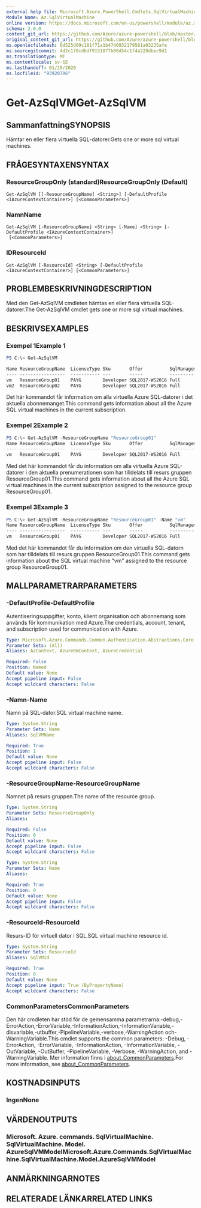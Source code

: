 ```yaml
---
external help file: Microsoft.Azure.PowerShell.Cmdlets.SqlVirtualMachine.dll-Help.xml
Module Name: Az.SqlVirtualMachine
online version: https://docs.microsoft.com/en-us/powershell/module/az.sqlvirtualmachine/get-azsqlvm
schema: 2.0.0
content_git_url: https://github.com/Azure/azure-powershell/blob/master/src/SqlVirtualMachine/SqlVirtualMachine/help/Get-AzSqlVM.md
original_content_git_url: https://github.com/Azure/azure-powershell/blob/master/src/SqlVirtualMachine/SqlVirtualMachine/help/Get-AzSqlVM.md
ms.openlocfilehash: 6d525d09c181f71a1b4740932179581a03235afe
ms.sourcegitcommit: 4d2c178cd6df9151877b08d54c1f4a228dbec9d1
ms.translationtype: MT
ms.contentlocale: sv-SE
ms.lasthandoff: 01/29/2020
ms.locfileid: "93920706"
---
```

# <span data-ttu-id="636d4-101">Get-AzSqlVM</span><span class="sxs-lookup"><span data-stu-id="636d4-101">Get-AzSqlVM</span></span>

## <span data-ttu-id="636d4-102">Sammanfattning</span><span class="sxs-lookup"><span data-stu-id="636d4-102">SYNOPSIS</span></span>
<span data-ttu-id="636d4-103">Hämtar en eller flera virtuella SQL-datorer.</span><span class="sxs-lookup"><span data-stu-id="636d4-103">Gets one or more sql virtual machines.</span></span>

## <span data-ttu-id="636d4-104">FRÅGESYNTAXEN</span><span class="sxs-lookup"><span data-stu-id="636d4-104">SYNTAX</span></span>

### <span data-ttu-id="636d4-105">ResourceGroupOnly (standard)</span><span class="sxs-lookup"><span data-stu-id="636d4-105">ResourceGroupOnly (Default)</span></span>
```
Get-AzSqlVM [[-ResourceGroupName] <String>] [-DefaultProfile <IAzureContextContainer>] [<CommonParameters>]
```

### <span data-ttu-id="636d4-106">Namn</span><span class="sxs-lookup"><span data-stu-id="636d4-106">Name</span></span>
```
Get-AzSqlVM [-ResourceGroupName] <String> [-Name] <String> [-DefaultProfile <IAzureContextContainer>]
 [<CommonParameters>]
```

### <span data-ttu-id="636d4-107">ID</span><span class="sxs-lookup"><span data-stu-id="636d4-107">ResourceId</span></span>
```
Get-AzSqlVM [-ResourceId] <String> [-DefaultProfile <IAzureContextContainer>] [<CommonParameters>]
```

## <span data-ttu-id="636d4-108">PROBLEMBESKRIVNING</span><span class="sxs-lookup"><span data-stu-id="636d4-108">DESCRIPTION</span></span>
<span data-ttu-id="636d4-109">Med den Get-AzSqlVM cmdleten hämtas en eller flera virtuella SQL-datorer.</span><span class="sxs-lookup"><span data-stu-id="636d4-109">The Get-AzSqlVM cmdlet gets one or more sql virtual machines.</span></span>

## <span data-ttu-id="636d4-110">BESKRIVS</span><span class="sxs-lookup"><span data-stu-id="636d4-110">EXAMPLES</span></span>

### <span data-ttu-id="636d4-111">Exempel 1</span><span class="sxs-lookup"><span data-stu-id="636d4-111">Example 1</span></span>
```powershell
PS C:\> Get-AzSqlVM

Name ResourceGroupName  LicenseType Sku       Offer          SqlManagementType
---- -----------------  ----------- ---       -----          -----------------
vm   ResourceGroup01    PAYG        Developer SQL2017-WS2016 Full
vm2  ResourceGroup02    PAYG        Developer SQL2017-WS2016 Full
```

<span data-ttu-id="636d4-112">Det här kommandot får information om alla virtuella Azure SQL-datorer i det aktuella abonnemanget.</span><span class="sxs-lookup"><span data-stu-id="636d4-112">This command gets information about all the Azure SQL virtual machines in the current subscription.</span></span>

### <span data-ttu-id="636d4-113">Exempel 2</span><span class="sxs-lookup"><span data-stu-id="636d4-113">Example 2</span></span>
```powershell
PS C:\> Get-AzSqlVM -ResourceGroupName "ResourceGroup01"
Name ResourceGroupName  LicenseType Sku       Offer          SqlManagementType
---- -----------------  ----------- ---       -----          -----------------
vm   ResourceGroup01    PAYG        Developer SQL2017-WS2016 Full
```

<span data-ttu-id="636d4-114">Med det här kommandot får du information om alla virtuella Azure SQL-datorer i den aktuella prenumerationen som har tilldelats till resurs gruppen ResourceGroup01.</span><span class="sxs-lookup"><span data-stu-id="636d4-114">This command gets information about all the Azure SQL virtual machines in the current subscription assigned to the resource group ResourceGroup01.</span></span>

### <span data-ttu-id="636d4-115">Exempel 3</span><span class="sxs-lookup"><span data-stu-id="636d4-115">Example 3</span></span>
```powershell
PS C:\> Get-AzSqlVM -ResourceGroupName "ResourceGroup01" -Name "vm"
Name ResourceGroupName  LicenseType Sku       Offer          SqlManagementType
---- -----------------  ----------- ---       -----          -----------------
vm   ResourceGroup01    PAYG        Developer SQL2017-WS2016 Full
```

<span data-ttu-id="636d4-116">Med det här kommandot får du information om den virtuella SQL-datorn som har tilldelats till resurs gruppen ResourceGroup01.</span><span class="sxs-lookup"><span data-stu-id="636d4-116">This command gets information about the SQL virtual machine "vm" assigned to the resource group ResourceGroup01.</span></span>

## <span data-ttu-id="636d4-117">MALLPARAMETRAR</span><span class="sxs-lookup"><span data-stu-id="636d4-117">PARAMETERS</span></span>

### <span data-ttu-id="636d4-118">-DefaultProfile</span><span class="sxs-lookup"><span data-stu-id="636d4-118">-DefaultProfile</span></span>
<span data-ttu-id="636d4-119">Autentiseringsuppgifter, konto, klient organisation och abonnemang som används för kommunikation med Azure.</span><span class="sxs-lookup"><span data-stu-id="636d4-119">The credentials, account, tenant, and subscription used for communication with Azure.</span></span>

```yaml
Type: Microsoft.Azure.Commands.Common.Authentication.Abstractions.Core.IAzureContextContainer
Parameter Sets: (All)
Aliases: AzContext, AzureRmContext, AzureCredential

Required: False
Position: Named
Default value: None
Accept pipeline input: False
Accept wildcard characters: False
```

### <span data-ttu-id="636d4-120">-Namn</span><span class="sxs-lookup"><span data-stu-id="636d4-120">-Name</span></span>
<span data-ttu-id="636d4-121">Namn på SQL-dator.</span><span class="sxs-lookup"><span data-stu-id="636d4-121">SQL virtual machine name.</span></span>

```yaml
Type: System.String
Parameter Sets: Name
Aliases: SqlVMName

Required: True
Position: 1
Default value: None
Accept pipeline input: False
Accept wildcard characters: False
```

### <span data-ttu-id="636d4-122">-ResourceGroupName</span><span class="sxs-lookup"><span data-stu-id="636d4-122">-ResourceGroupName</span></span>
<span data-ttu-id="636d4-123">Namnet på resurs gruppen.</span><span class="sxs-lookup"><span data-stu-id="636d4-123">The name of the resource group.</span></span>

```yaml
Type: System.String
Parameter Sets: ResourceGroupOnly
Aliases:

Required: False
Position: 0
Default value: None
Accept pipeline input: False
Accept wildcard characters: False
```

```yaml
Type: System.String
Parameter Sets: Name
Aliases:

Required: True
Position: 0
Default value: None
Accept pipeline input: False
Accept wildcard characters: False
```

### <span data-ttu-id="636d4-124">-ResourceId</span><span class="sxs-lookup"><span data-stu-id="636d4-124">-ResourceId</span></span>
<span data-ttu-id="636d4-125">Resurs-ID för virtuell dator i SQL.</span><span class="sxs-lookup"><span data-stu-id="636d4-125">SQL virtual machine resource id.</span></span>

```yaml
Type: System.String
Parameter Sets: ResourceId
Aliases: SqlVMId

Required: True
Position: 0
Default value: None
Accept pipeline input: True (ByPropertyName)
Accept wildcard characters: False
```

### <span data-ttu-id="636d4-126">CommonParameters</span><span class="sxs-lookup"><span data-stu-id="636d4-126">CommonParameters</span></span>
<span data-ttu-id="636d4-127">Den här cmdleten har stöd för de gemensamma parametrarna:-debug,-ErrorAction,-ErrorVariable,-InformationAction,-InformationVariable,-disvariable,-utbuffer,-PipelineVariable,-verbose,-WarningAction och-WarningVariable.</span><span class="sxs-lookup"><span data-stu-id="636d4-127">This cmdlet supports the common parameters: -Debug, -ErrorAction, -ErrorVariable, -InformationAction, -InformationVariable, -OutVariable, -OutBuffer, -PipelineVariable, -Verbose, -WarningAction, and -WarningVariable.</span></span> <span data-ttu-id="636d4-128">Mer information finns i [about_CommonParameters](https://go.microsoft.com/fwlink/?LinkID=113216).</span><span class="sxs-lookup"><span data-stu-id="636d4-128">For more information, see [about_CommonParameters](https://go.microsoft.com/fwlink/?LinkID=113216).</span></span>

## <span data-ttu-id="636d4-129">KOSTNADS</span><span class="sxs-lookup"><span data-stu-id="636d4-129">INPUTS</span></span>

### <span data-ttu-id="636d4-130">Ingen</span><span class="sxs-lookup"><span data-stu-id="636d4-130">None</span></span>

## <span data-ttu-id="636d4-131">VÄRDEN</span><span class="sxs-lookup"><span data-stu-id="636d4-131">OUTPUTS</span></span>

### <span data-ttu-id="636d4-132">Microsoft. Azure. commands. SqlVirtualMachine. SqlVirtualMachine. Model. AzureSqlVMModel</span><span class="sxs-lookup"><span data-stu-id="636d4-132">Microsoft.Azure.Commands.SqlVirtualMachine.SqlVirtualMachine.Model.AzureSqlVMModel</span></span>

## <span data-ttu-id="636d4-133">ANMÄRKNINGAR</span><span class="sxs-lookup"><span data-stu-id="636d4-133">NOTES</span></span>

## <span data-ttu-id="636d4-134">RELATERADE LÄNKAR</span><span class="sxs-lookup"><span data-stu-id="636d4-134">RELATED LINKS</span></span>
